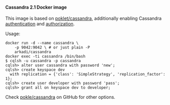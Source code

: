 #### Cassandra 2.1 Docker image

This image is based on [poklet/cassandra], additionally enabling Cassandra [authentication] and [authorization].

Usage:

    docker run -d --name cassandra \
        -p 9042:9042 \ # or just plain -P
        arkadi/cassandra
    docker exec -ti cassandra /bin/bash
    $ cqlsh -u cassandra -p cassandra
    cqlsh> alter user cassandra with password 'new';
    cqlsh> create keyspace dev
      with replication = {'class': 'SimpleStrategy', 'replication_factor': 1};
    cqlsh> create user developer with password 'pass';
    cqlsh> grant all on keyspace dev to developer;

Check [pokle/cassandra] on GitHub for other options.

[poklet/cassandra]: https://registry.hub.docker.com/u/poklet/cassandra/
[pokle/cassandra]: https://github.com/pokle/cassandra
[authentication]: http://www.datastax.com/docs/datastax_enterprise3.0/security/native_authentication
[authorization]: http://www.datastax.com/dev/blog/a-quick-tour-of-internal-authentication-and-authorization-security-in-datastax-enterprise-and-apache-cassandra
